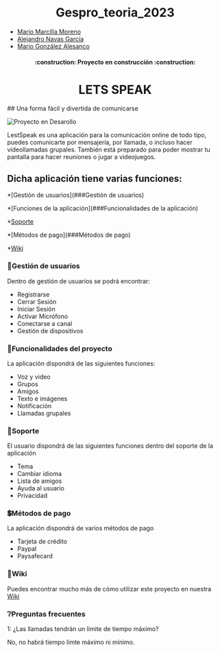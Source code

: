 
# <h1 align="center"> Gespro_teoria_2023 </h1>
- [Mario Marcilla Moreno](https://github.com/mariomarcilla) 
- [Alejandro Navas García](https://github.com/Pr0ken)
- [Mario González Alesanco](https://github.com/mariogonn)

<h4 align="center">
:construction: Proyecto en construcción :construction:
</h4>

<h1 align="center"> LETS SPEAK </h1>
## Una forma fácil y divertida de comunicarse

![Proyecto en Desarollo](https://img.shields.io/badge/STATUS-EN%20DESAROLLO-green)

LestSpeak es una aplicación para la comunicación online de todo tipo, puedes comunicarte por mensajería, por llamada, o incluso hacer videollamadas grupales. También está preparado para poder mostrar tu pantalla para hacer reuniones o jugar a videojuegos.

## Dicha aplicación tiene varias funciones:

*[Gestión de usuarios](###Gestión de usuarios)

*[Funciones de la aplicación](###Funcionalidades de la aplicación)

*[Soporte](###Soporte)

*[Métodos de pago](###Métodos de pago)

*[Wiki](###Wkiki)

### :office:Gestión de usuarios 

Dentro de gestión de usuarios se podrá encontrar:

- Registrarse
- Cerrar Sesión
- Iniciar Sesión
- Activar Micrófono
- Conectarse a canal
- Gestión de dispositivos

### :hammer:Funcionalidades del proyecto

La aplicación dispondrá de las siguientes funciones:

- Voz y video
- Grupos
- Amigos
- Texto e imágenes
- Notificación
- Llamadas grupales

### :wrench:Soporte 

El usuario dispondrá de las siguientes funciones dentro del soporte de la aplicación

- Tema
- Cambiar idioma
- Lista de amigos
- Ayuda al usuario
- Privacidad

### :heavy_dollar_sign:Métodos de pago 

La aplicación dispondrá de varios métodos de pago

- Tarjeta de crédito
- Paypal
- Paysafecard

### :book:Wiki 

Puedes encontrar mucho más de cómo utilizar este proyecto en nuestra [Wiki](https://github.com/jesus13g/lestSpeak/wiki)

### :grey_question:Preguntas frecuentes 

1: ¿Las llamadas tendrán un límite de tiempo máximo?

  No, no habrá tiempo límte máximo ni mínimo.




